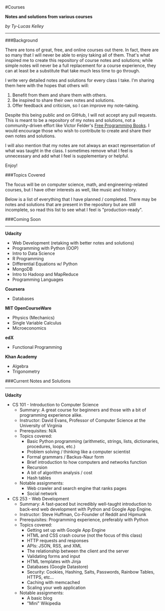 #Courses

**Notes and solutions from various courses**

*by Ty-Lucas Kelley*

---

###Background

There are tons of great, free, and online courses out there. In fact, there are so many that I will never be able to enjoy taking all of them. That's what inspired me to create this repository of course notes and solutions; while simple notes will never be a full replacement for a course experience, they can at least be a substitute that take much less time to go through.

I write very detailed notes and solutions for every class I take. I'm sharing them here with the hopes that others will:

1. Benefit from them and share them with others.
2. Be inspired to share their own notes and solutions.
3. Offer feedback and criticism, so I can improve my note-taking.

Despite this being public and on GitHub, I will not accept any pull requests. This is meant to be a repository of my notes and solutions, not a community-driven effort like Victor Felder's [Free Programming Books](https://github.com/vhf/free-programming-books). I would encourage those who wish to contribute to create and share their own notes and solutions.

I will also mention that my notes are not always an exact representation of what was taught in the class. I sometimes remove what I feel is unnecessary and add what I feel is supplementary or helpful.

Enjoy!

###Topics Covered

The focus will be on computer science, math, and engineering-related courses, but I have other interests as well, like music and history.

Below is a list of everything that I have planned / completed. There may be notes and solutions that are present in the repository but are still incomplete, so read this list to see what I feel is "production-ready".

###Coming Soon

---

**Udacity**

* Web Development (retaking with better notes and solutions)
* Programming with Python (OOP)
* Intro to Data Science
* R Programming
* Differential Equations w/ Python
* MongoDB
* Intro to Hadoop and MapReduce
* Programming Languages

**Coursera**

* Databases

**MIT OpenCourseWare**

* Physics (Mechanics)
* Single Variable Calculus
* Microeconomics

**edX**

* Functional Programming

**Khan Academy**

* Algebra
* Trigonometry

###Current Notes and Solutions

---

**Udacity**

* CS 101 - Introduction to Computer Science
    * Summary: A great course for beginners and those with a bit of programming experience alike.
    * Instructor: David Evans, Professor of Computer Science at the University of Virginia
    * Prerequisites: N/A
    * Topics covered:
        * Basic Python programming (arithmetic, strings, lists, dictionaries, procedures, loops, etc.)
        * Problem solving / thinking like a computer scientist
        * Formal grammars / Backus-Naur form
        * Brief introduction to how computers and networks function
        * Recursion
        * A bit of algorithm analysis / cost
        * Hash tables
    * Notable assignments:
        * Web crawler and search engine that ranks pages
        * Social network
* CS 253 - Web Development
    * Summary: A fast-paced but incredibly well-taught introduction to back-end web development with Python and Google App Engine.
    * Instructor: Steve Huffman, Co-Founder of Reddit and Hipmunk
    * Prerequisites: Programming experience, preferably with Python
    * Topics covered:
        * Getting set up with Google App Engine
        * HTML and CSS crash course (not the focus of this class)
        * HTTP requests and responses
        * APIs: JSON, RSS, and XML
        * The relationship between the client and the server
        * Validating forms and input
        * HTML templates with Jinja
        * Databases (Google Datastore)
        * Security: Cookies, Hashing, Salts, Passwords, Rainbow Tables, HTTPS, etc...
        * Caching with memcached
        * Scaling your web application
    * Notable assignments:
        * A basic blog
        * "Mini" Wikipedia
